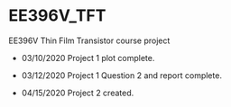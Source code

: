 # EE396V_TFT
EE396V Thin Film Transistor course project

- 03/10/2020 Project 1 plot complete.

- 03/12/2020 Project 1 Question 2 and report complete.

- 04/15/2020 Project 2 created.
